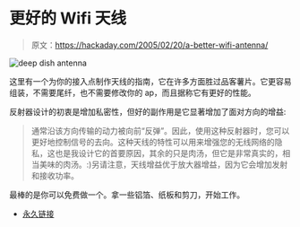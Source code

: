 # 更好的 Wifi 天线

> 原文：<https://hackaday.com/2005/02/20/a-better-wifi-antenna/>

![deep dish antenna](img/1bddebfbca7ed8317a97982a5f934d8e.png)

这里有一个为你的接入点制作天线的指南，它在许多方面胜过品客薯片。它更容易组装，不需要尾纤，也不需要修改你的 ap，而且据称它有更好的性能。

反射器设计的初衷是增加私密性，但好的副作用是它显著增加了面对方向的增益:

> 通常沿该方向传输的动力被向前“反弹”。因此，使用这种反射器时，您可以更好地控制信号的去向。这种天线的特性可以用来增强您的无线网络的隐私，这也是我设计它的首要原因，其余的只是肉汤，但它是非常真实的，相当美味的肉汤。:)另请注意，天线增益优于放大器增益，因为它会增加发射和接收功率。

最棒的是你可以免费做一个。拿一些铝箔、纸板和剪刀，开始工作。

*   [永久链接](http://www.freeantennas.com/projects/template/)